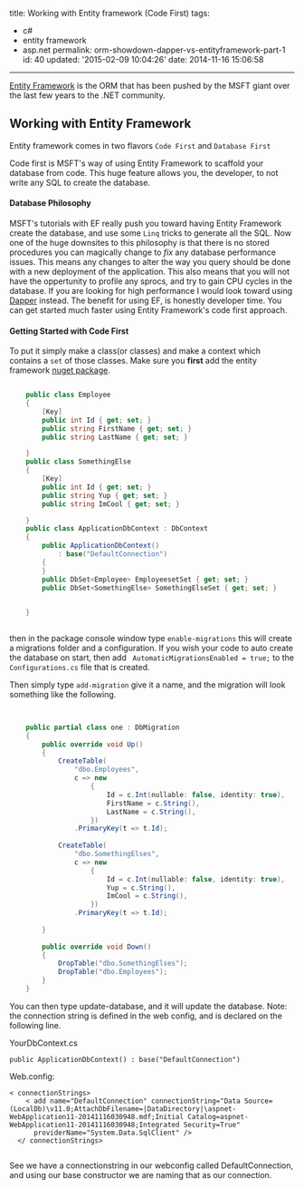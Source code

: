 title: Working with Entity framework (Code First)
tags:

  - c#
  - entity framework
  - asp.net
permalink: orm-showdown-dapper-vs-entityframework-part-1
id: 40
updated: '2015-02-09 10:04:26'
date: 2014-11-16 15:06:58
---

[Entity Framework](http://msdn.microsoft.com/en-us/data/ef.aspx) is the ORM that has been pushed by the MSFT giant over the last few years to the .NET community. 

## Working with Entity Framework 

Entity framework comes in two flavors `Code First` and `Database First`

Code first is MSFT's way of using Entity Framework to scaffold your database from code. This huge feature allows you, the developer, to not write any SQL to create the database. 

#### Database Philosophy 

MSFT's tutorials with EF really push you toward having Entity Framework create the database, and use some `Linq` tricks to generate all the SQL. Now one of the huge downsites to this philosophy is that there is no stored procedures you can magically change to *fix* any database performance issues. This means any changes to alter the way you query should be done with a new deployment of the application. This also means that you will not have the oppertunity to profile any sprocs, and try to gain CPU cycles in the database. If you are looking for high performance I would look toward using [Dapper](https://github.com/StackExchange/dapper-dot-net) instead. The benefit for using EF, is honestly developer time. You can get started much faster using Entity Framework's code first approach.


#### Getting Started with Code First

To put it simply make a class(or classes) and make a context which contains a `set` of those classes. Make sure you **first** add the entity framework [nuget package](https://www.nuget.org/packages/entityframework).


```csharp

    public class Employee
    {
        [Key]
        public int Id { get; set; }
        public string FirstName { get; set; }
        public string LastName { get; set; }

    }
    public class SomethingElse
    {
        [Key]
        public int Id { get; set; }
        public string Yup { get; set; }
        public string ImCool { get; set; }

    }
    public class ApplicationDbContext : DbContext
    {
        public ApplicationDbContext()
            : base("DefaultConnection")
        {
        }
        public DbSet<Employee> EmployeesetSet { get; set; }
        public DbSet<SomethingElse> SomethingElseSet { get; set; }
        

    }
    


```

then in the package console window type `enable-migrations` this will create a migrations folder and a configuration. If you wish your code to auto create the database on start, then add ` AutomaticMigrationsEnabled = true;` to the `Configurations.cs` file that is created.

Then simply type `add-migration` give it a name, and the migration will look something like the following. 

```csharp

  
    public partial class one : DbMigration
    {
        public override void Up()
        {
            CreateTable(
                "dbo.Employees",
                c => new
                    {
                        Id = c.Int(nullable: false, identity: true),
                        FirstName = c.String(),
                        LastName = c.String(),
                    })
                .PrimaryKey(t => t.Id);
            
            CreateTable(
                "dbo.SomethingElses",
                c => new
                    {
                        Id = c.Int(nullable: false, identity: true),
                        Yup = c.String(),
                        ImCool = c.String(),
                    })
                .PrimaryKey(t => t.Id);
            
        }
        
        public override void Down()
        {
            DropTable("dbo.SomethingElses");
            DropTable("dbo.Employees");
        }
    }


```

You can then type update-database, and it will update the database. Note: the connection string is defined in the web config, and is declared on the following line.

YourDbContext.cs

`public ApplicationDbContext()
            : base("DefaultConnection")`

Web.config:

```
< connectionStrings>
    < add name="DefaultConnection" connectionString="Data Source=(LocalDb)\v11.0;AttachDbFilename=|DataDirectory|\aspnet-WebApplication11-20141116030948.mdf;Initial Catalog=aspnet-WebApplication11-20141116030948;Integrated Security=True"
      providerName="System.Data.SqlClient" />
  </ connectionStrings>
  
```
  
  See we have a connectionstring in our webconfig called DefaultConnection, and using our base constructor we are naming that as our connection. 